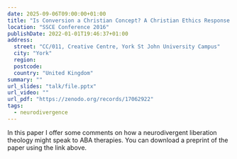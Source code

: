 ```yaml
---
date: 2025-09-06T09:00:00+01:00
title: "Is Conversion a Christian Concept? A Christian Ethics Response to Autistic Conversion Therapy"
location: "SSCE Conference 2016"
publishDate: 2022-01-01T19:46:37+01:00
address:
  street: "CC/011, Creative Centre, York St John University Campus"
  city: "York"
  region:
  postcode:
  country: "United Kingdom"
summary: ""
url_slides: "talk/file.pptx"
url_video: ""
url_pdf: "https://zenodo.org/records/17062922"
tags:
  - neurodivergence
---
```


In this paper I offer some comments on how a neurodivergent liberation theology might speak to ABA therapies. You can download a preprint of the paper using the link above.